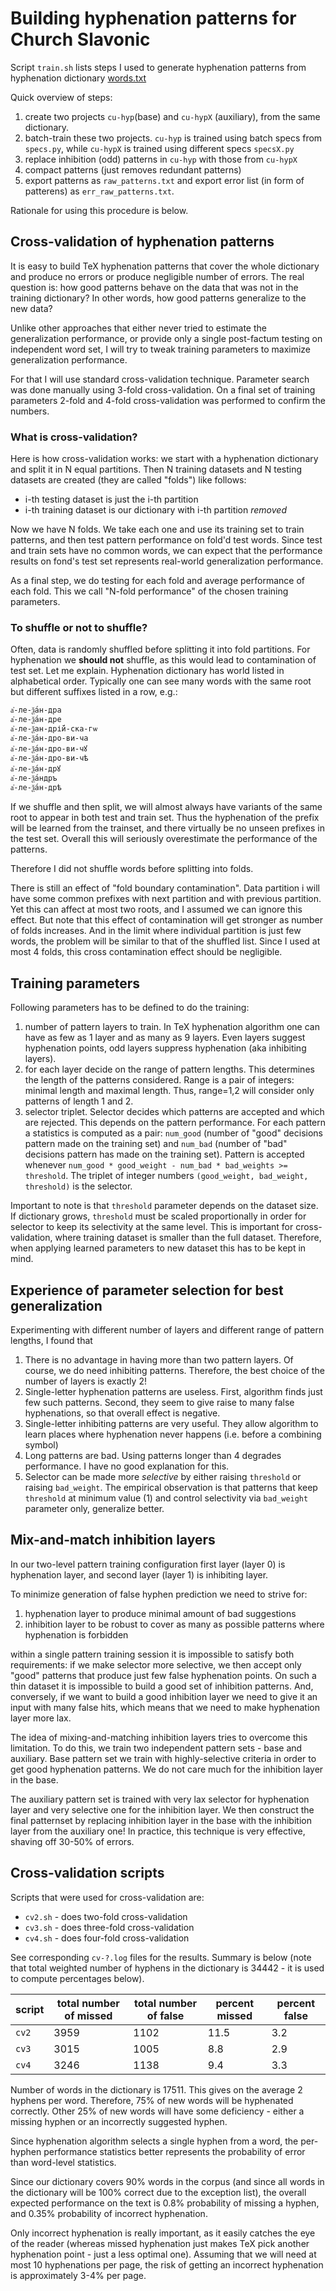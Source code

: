 # Building hyphenation patterns for Church Slavonic

Script `train.sh` lists steps I used to generate hyphenation patterns from hyphenation dictionary [words.txt](https://??)

Quick overview of steps:

1. create two projects `cu-hyp`(base) and `cu-hypX` (auxiliary), from the same dictionary.
2. batch-train these two projects. `cu-hyp` is trained using batch specs from `specs.py`, while `cu-hypX` is trained using different specs `specsX.py`
3. replace inhibition (odd) patterns in `cu-hyp` with those from `cu-hypX`
4. compact patterns (just removes redundant patterns)
5. export patterns as `raw_patterns.txt` and export error list (in form of patterens) as `err_raw_patterns.txt`.

Rationale for using this procedure is below.

## Cross-validation of hyphenation patterns
It is easy to build TeX hyphenation patterns that cover the whole dictionary and produce no errors or produce negligible 
number of errors. The real question is: how good patterns behave on the data that was not in the training dictionary?
In other words, how good patterns generalize to the new data?

Unlike other approaches that either never tried to estimate the generalization performance, or provide only a single post-factum
testing on independent word set, I will try to tweak training parameters to maximize generalization performance.

For that I will use standard cross-validation technique. Parameter search was done manually using 3-fold cross-validation. On a final set
of training parameters 2-fold and 4-fold cross-validation was performed to confirm the numbers.

### What is cross-validation?
Here is how cross-validation works: we start with a hyphenation dictionary and split it in N equal partitions.
Then N training datasets and N testing datasets are created (they are called "folds") like follows:

* i-th testing dataset is just the i-th partition
* i-th training dataset is our dictionary with i-th partition *removed*

Now we have N folds. We take each one and use its training set to train patterns, and then test pattern performance on fold'd test words.
Since test and train sets have no common words, we can expect that the performance results on fond's test set represents real-world
generalization performance.

As a final step, we do testing for each fold and average performance of each fold. This we call "N-fold performance" of the chosen training parameters.

### To shuffle or not to shuffle?
Often, data is randomly shuffled before splitting it into fold partitions. For hyphenation we **should not** shuffle, as this would
lead to contamination of test set. Let me explain. Hyphenation dictionary has world listed in alphabetical order. Typically
one can see many words with the same root but different suffixes listed in a row, e.g.:
```
а҆-ле-ѯа́н-дра
а҆-ле-ѯа́н-дре
а҆-ле-ѯан-дрі́й-ска-гѡ
а҆-ле-ѯа́н-дро-ви-ча
а҆-ле-ѯа́н-дро-ви-чꙋ
а҆-ле-ѯа́н-дро-ви-чѣ
а҆-ле-ѯа́н-дрꙋ
а҆-ле-ѯа́ндръ
а҆-ле-ѯа́н-дрѣ
```
If we shuffle and then split, we will almost always have variants of the same root to appear in both test and train set. Thus the hyphenation of the prefix will be learned from the trainset, and there virtually be no unseen prefixes in the test set. Overall this will seriously
overestimate the performance of the patterns.

Therefore I did not shuffle words before splitting into folds.

There is still an effect of "fold boundary contamination". Data partition i will have some common prefixes with next partition and with previous partition. Yet this can affect at most two roots, and I assumed we can ignore this effect. But note that this effect of contamination
will get stronger as number of folds increases. And in the limit where individual partition is just few words, the problem will be similar
to that of the shuffled list. Since I used at most 4 folds, this cross contamination effect should be negligible.

## Training parameters
Following parameters has to be defined to do the training:

1. number of pattern layers to train. In TeX hyphenation algorithm one can have as few as 1 layer and as many as 9 layers. Even layers
suggest hyphenation points, odd layers suppress hyphenation (aka inhibiting layers).
2. for each layer decide on the range of pattern lengths. This determines the length of the patterns considered. Range is a pair of integers:
minimal length and maximal length. Thus, range=1,2 will consider only patterns of length 1 and 2.
3. selector triplet. Selector decides which patterns are accepted and which are rejected. This depends on the pattern performance.
For each pattern a statistics is computed as a pair: `num_good` (number of "good" decisions pattern made on the training set) and
`num_bad` (number of "bad" decisions pattern has made on the training set). Pattern is accepted whenever
`num_good * good_weight - num_bad * bad_weights >= threshold`. The triplet of integer numbers `(good_weight, bad_weight, threshold)` is the
selector.

Important to note is that `threshold` parameter depends on the dataset size. If dictionary grows, `threshold` must be scaled proportionally
in order for selector to keep its selectivity at the same level. This is important for cross-validation, where training dataset is smaller
than the full dataset. Therefore, when applying learned parameters to new dataset this has to be kept in mind.

## Experience of parameter selection for best generalization

Experimenting with different number of layers and different range of pattern lengths, I found that

1. There is no advantage in having more than two pattern layers. Of course, we do need inhibiting patterns. Therefore, the best
   choice of the number of layers is exactly 2!
2. Single-letter hyphenation patterns are useless. First, algorithm finds just few such patterns. Second, they seem to give raise to
   many false hyphenations, so that overall effect is negative.
3. Single-letter inhibiting patterns are very useful. They allow algorithm to learn places where hyphenation never happens (i.e. before a
   combining symbol)
4. Long patterns are bad. Using patterns longer than 4 degrades performance. I have no good explanation for this.
5. Selector can be made more *selective* by either raising `threshold` or raising `bad_weight`. The empirical observation is that patterns
   that keep `threshold` at minimum value (1) and control selectivity via `bad_weight` parameter only, generalize better.

## Mix-and-match inhibition layers
In our two-level pattern training configuration first layer (layer 0) is hyphenation layer, and second layer (layer 1) is inhibiting layer.

To minimize generation of false hyphen prediction we need to strive for:

1. hyphenation layer to produce minimal amount of bad suggestions
2. inhibition layer to be robust to cover as many as possible patterns where hyphenation is forbidden

within a single pattern training session it is impossible to satisfy both requirements:
if we make selector more selective, we then accept only "good" patterns that produce just few false hyphenation points. On such a thin
dataset it is impossible to build a good set of inhibition patterns. And, conversely, if we want to build a good inhibition layer
we need to give it an input with many false hits, which means that we need to make hyphenation layer more lax.

The idea of mixing-and-matching inhibition layers tries to overcome this limitation. To do this, we train two independent pattern sets - base and auxiliary.
Base pattern set we train with highly-selective criteria in order to get good hyphenation patterns. We do not care much for the inhibition layer in the base. 

The  auxiliary pattern set is trained
with very lax selector for hyphenation layer and very selective one for the inhibition layer. We then construct the final patternset
by replacing inhibition layer in the base with the inhibition layer from the auxiliary one! In practice, this technique is very effective, 
shaving off 30-50% of errors.

## Cross-validation scripts

Scripts that were used for cross-validation are:

* `cv2.sh` - does two-fold cross-validation
* `cv3.sh` - does three-fold cross-validation
* `cv4.sh` - does four-fold cross-validation

See corresponding `cv-?.log` files for the results. Summary is below (note that total weighted number of hyphens in the 
dictionary is 34442 - it is used to compute percentages below).

|  script  | total number of missed | total number of false | percent missed | percent false |
|----------|------------------------|-----------------------|----------------|---------------|
|  `cv2`   |  3959                  |  1102                 |  11.5          | 3.2           |
|  `cv3`   |  3015                  |  1005                 |  8.8           | 2.9           |
|  `cv4`   |  3246                  |  1138                 |  9.4           | 3.3           |

Number of words in the dictionary is 17511. This gives on the average 2 hyphens per word. Therefore, 75% of new words
will be hyphenated correctly. Other 25% of new words will have some deficiency - either a missing hyphen or an incorrectly
suggested hyphen.

Since hyphenation algorithm selects a single hyphen from a word, the per-hyphen performance statistics better represents the
probability of error than word-level statistics.

Since our dictionary covers 90% words in the corpus (and since all words in the dictionary will be 100% correct due to the
exception list), the overall expected performance on the text is 0.8% probability of missing a hyphen, and 0.35% probability
of incorrect hyphenation. 

Only incorrect hyphenation is really important, as it easily catches the eye of the reader (whereas missed hyphenation
just makes TeX pick another hyphenation point - just a less optimal one).
Assuming that we will need at most 10 hyphenations per page, the risk of getting an incorrect hyphenation is approximately
3-4% per page.

